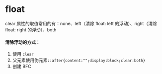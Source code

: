# float

clear 属性的取值常用的有：none、left（清除 float: left 的浮动）、right（清除 float: right 的浮动）、both

#### 清除浮动的方式：

1. 使用 `clear`
2. 父元素使用伪元素`::after{content:"";display:block;clear:both}`
3. 创建 BFC
